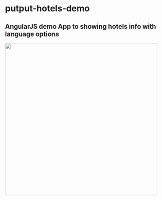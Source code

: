 # putput-hotels-demo
AngularJS demo App to showing hotels info with language options
---
<img src="https://thumbs.gfycat.com/LikableUnknownGourami-size_restricted.gif" width="500" height="auto" />